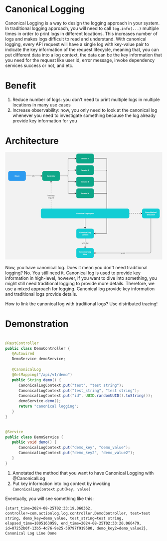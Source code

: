 # Canonical Logging

Canonical Logging is a way to design the logging approach in your system. In traditional logging approach, you will need
to call `log.info(...)` multiple times in order to print logs in different locations. This increases number of logs and
makes logs difficult to read and understand.
With canonical logging, every API request will have a single log with key-value pair to indicate the key information of
the request lifecycle, meaning that, you can put different data into a log context, the data can be the key information
that you need for the request like user id, error message, invoke dependency services success or not, and etc.

# Benefit

1. Reduce number of logs: you don't need to print multiple logs in multiple locations in many use cases
2. Increase observability: now, you only need to look at the canonical log whenever you need to investigate something
   because the log already provide key information for you

# Architecture

![](./docs/canonical-logging.jpg)

Now, you have canonical log. Does it mean you don't need traditional logging? No. You still need it. Canonical log is
used to provide key information in high-level, however, if you want to dive into something, you might still need
traditional logging to provide more details. Therefore, we use a mixed approach for logging. Canonical log provide key
information and traditional logs provide details.

How to link the canonical log with traditional logs? Use distributed tracing!

# Demonstration

```java

@RestController
public class DemoController {
   @Autowired
   DemoService demoService;

   @CanonicalLog
   @GetMapping("/api/v1/demo")
   public String demo() {
      CanonicalLogContext.put("test", "test string");
      CanonicalLogContext.put("test_string", "test string");
      CanonicalLogContext.put("id", UUID.randomUUID().toString());
      demoService.demo();
      return "canonical logging";
   }
}
```

```java

@Service
public class DemoService {
   public void demo() {
      CanonicalLogContext.put("demo_key", "demo_value");
      CanonicalLogContext.put("demo_key2", "demo_value2");
   }
}
```

1. Annotated the method that you want to have Canonical Logging with @CanonicalLog
2. Put key information into log context by invoking `CanonicalLogContext.put(key, value)`

Eventually, you will see something like this:

```
{start_time=2024-08-25T02:33:19.060362, controller=com.actionlog.log.controller.DemoController, test=test string, demo_key=demo_value, test_string=test string, elapsed_time=1005163959, end_time=2024-08-25T02:33:20.066479, id=07252b0f-13b5-4d76-9e25-50797f919580, demo_key2=demo_value2}, Canonical Log Line Done
```
